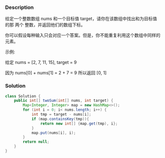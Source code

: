 
### Description
给定一个整数数组 nums 和一个目标值 target，请你在该数组中找出和为目标值的那 两个 整数，并返回他们的数组下标。

你可以假设每种输入只会对应一个答案。但是，你不能重复利用这个数组中同样的元素。

示例:

给定 nums = [2, 7, 11, 15], target = 9

因为 nums[0] + nums[1] = 2 + 7 = 9
所以返回 [0, 1]



### Solution
```java
class Solution {
    public int[] twoSum(int[] nums, int target) {
        Map<Integer, Integer> map = new HashMap<>();
        for (int i = 0; i< nums.length; i++) {
            int tmp = target - nums[i];
            if (map.containsKey(tmp)){
                return new int[] {map.get(tmp), i};
            }
            map.put(nums[i], i);
        }
        return null;
    }
}
```